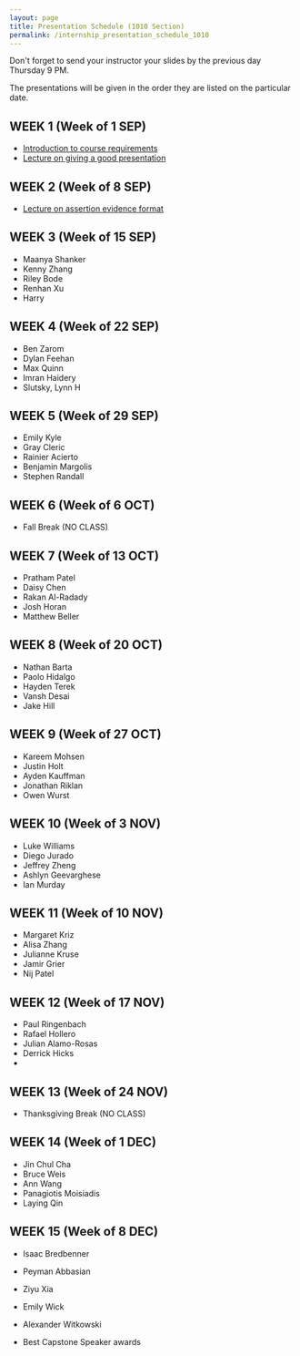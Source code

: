 ```yaml
---
layout: page
title: Presentation Schedule (1010 Section)
permalink: /internship_presentation_schedule_1010
---
```


Don't forget to send your instructor your slides by the previous day Thursday 9 PM.

The presentations will be given in the order they are listed on the particular date.

## WEEK 1 (Week of 1 SEP)

* [Introduction to course requirements]({{site.baseurl}}/internships/pdfs/introduction-internship.pdf)
* [Lecture on giving a good presentation]({{site.baseurl}}/internships/pdfs/lecture-on-presentations-internship.pdf)
 

## WEEK 2 (Week of 8 SEP)

* [Lecture on assertion evidence format]({{site.baseurl}}/internships/pdfs/lecture-on-assertion-evidence-format.pdf)

## WEEK 3 (Week of 15 SEP)
  
* Maanya Shanker
* Kenny Zhang
* Riley Bode
* Renhan Xu
* Harry
  

## WEEK 4 (Week of 22 SEP)

* Ben Zarom
* Dylan Feehan
* Max Quinn
* Imran Haidery
* Slutsky, Lynn H

## WEEK 5 (Week of 29 SEP)

* Emily Kyle
* Gray Cleric
* Rainier Acierto
* Benjamin Margolis
* Stephen Randall

## WEEK 6 (Week of 6 OCT)

* Fall Break (NO CLASS)

## WEEK 7 (Week of 13 OCT)

* Pratham Patel
* Daisy Chen
* Rakan Al-Radady
* Josh Horan
* Matthew Beller

## WEEK 8 (Week of 20 OCT)

* Nathan Barta
* Paolo Hidalgo
* Hayden Terek
* Vansh Desai
* Jake Hill

## WEEK 9 (Week of 27 OCT)

* Kareem Mohsen
* Justin Holt
* Ayden Kauffman
* Jonathan Riklan
* Owen Wurst
  

## WEEK 10 (Week of 3 NOV)

* Luke Williams
* Diego Jurado
* Jeffrey Zheng
* Ashlyn Geevarghese
* Ian Murday

## WEEK 11 (Week of 10 NOV)

* Margaret Kriz
* Alisa Zhang
* Julianne Kruse
* Jamir Grier
* Nij Patel

## WEEK 12 (Week of 17 NOV)

* Paul Ringenbach
* Rafael Hollero
* Julian Alamo-Rosas
* Derrick Hicks
* 

## WEEK 13 (Week of 24 NOV)

* Thanksgiving Break (NO CLASS)

## WEEK 14 (Week of 1 DEC)

* Jin Chul Cha
* Bruce Weis
* Ann Wang
* Panagiotis Moisiadis
* Laying Qin

## WEEK 15 (Week of 8 DEC)

* Isaac Bredbenner
* Peyman Abbasian
* Ziyu Xia
* Emily Wick
* Alexander Witkowski

* Best Capstone Speaker awards
